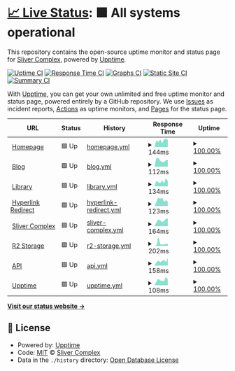 # [📈 Live Status](https://status.restent.win): <!--live status--> **🟩 All systems operational**

This repository contains the open-source uptime monitor and status page for [Sliver Complex](https://network.restent.win), powered by [Upptime](https://github.com/upptime/upptime).

[![Uptime CI](https://github.com/S-Complex/upptime/workflows/Uptime%20CI/badge.svg)](https://github.com/S-Complex/upptime/actions?query=workflow%3A%22Uptime+CI%22)
[![Response Time CI](https://github.com/S-Complex/upptime/workflows/Response%20Time%20CI/badge.svg)](https://github.com/S-Complex/upptime/actions?query=workflow%3A%22Response+Time+CI%22)
[![Graphs CI](https://github.com/S-Complex/upptime/workflows/Graphs%20CI/badge.svg)](https://github.com/S-Complex/upptime/actions?query=workflow%3A%22Graphs+CI%22)
[![Static Site CI](https://github.com/S-Complex/upptime/workflows/Static%20Site%20CI/badge.svg)](https://github.com/S-Complex/upptime/actions?query=workflow%3A%22Static+Site+CI%22)
[![Summary CI](https://github.com/S-Complex/upptime/workflows/Summary%20CI/badge.svg)](https://github.com/S-Complex/upptime/actions?query=workflow%3A%22Summary+CI%22)

With [Upptime](https://upptime.js.org), you can get your own unlimited and free uptime monitor and status page, powered entirely by a GitHub repository. We use [Issues](https://github.com/S-Complex/upptime/issues) as incident reports, [Actions](https://github.com/S-Complex/upptime/actions) as uptime monitors, and [Pages](https://status.restent.win) for the status page.

<!--start: status pages-->
<!-- This summary is generated by Upptime (https://github.com/upptime/upptime) -->
<!-- Do not edit this manually, your changes will be overwritten -->
<!-- prettier-ignore -->
| URL | Status | History | Response Time | Uptime |
| --- | ------ | ------- | ------------- | ------ |
| <img alt="" src="https://icons.duckduckgo.com/ip3/www.gxres.net.ico" height="13"> [Homepage](https://www.gxres.net) | 🟩 Up | [homepage.yml](https://github.com/s-complex/upptime/commits/HEAD/history/homepage.yml) | <details><summary><img alt="Response time graph" src="./graphs/homepage/response-time-week.png" height="20"> 144ms</summary><br><a href="https://status.insli.cc/history/homepage"><img alt="Response time 151" src="https://img.shields.io/endpoint?url=https%3A%2F%2Fraw.githubusercontent.com%2Fs-complex%2Fupptime%2FHEAD%2Fapi%2Fhomepage%2Fresponse-time.json"></a><br><a href="https://status.insli.cc/history/homepage"><img alt="24-hour response time 144" src="https://img.shields.io/endpoint?url=https%3A%2F%2Fraw.githubusercontent.com%2Fs-complex%2Fupptime%2FHEAD%2Fapi%2Fhomepage%2Fresponse-time-day.json"></a><br><a href="https://status.insli.cc/history/homepage"><img alt="7-day response time 144" src="https://img.shields.io/endpoint?url=https%3A%2F%2Fraw.githubusercontent.com%2Fs-complex%2Fupptime%2FHEAD%2Fapi%2Fhomepage%2Fresponse-time-week.json"></a><br><a href="https://status.insli.cc/history/homepage"><img alt="30-day response time 137" src="https://img.shields.io/endpoint?url=https%3A%2F%2Fraw.githubusercontent.com%2Fs-complex%2Fupptime%2FHEAD%2Fapi%2Fhomepage%2Fresponse-time-month.json"></a><br><a href="https://status.insli.cc/history/homepage"><img alt="1-year response time 151" src="https://img.shields.io/endpoint?url=https%3A%2F%2Fraw.githubusercontent.com%2Fs-complex%2Fupptime%2FHEAD%2Fapi%2Fhomepage%2Fresponse-time-year.json"></a></details> | <details><summary><a href="https://status.insli.cc/history/homepage">100.00%</a></summary><a href="https://status.insli.cc/history/homepage"><img alt="All-time uptime 99.99%" src="https://img.shields.io/endpoint?url=https%3A%2F%2Fraw.githubusercontent.com%2Fs-complex%2Fupptime%2FHEAD%2Fapi%2Fhomepage%2Fuptime.json"></a><br><a href="https://status.insli.cc/history/homepage"><img alt="24-hour uptime 100.00%" src="https://img.shields.io/endpoint?url=https%3A%2F%2Fraw.githubusercontent.com%2Fs-complex%2Fupptime%2FHEAD%2Fapi%2Fhomepage%2Fuptime-day.json"></a><br><a href="https://status.insli.cc/history/homepage"><img alt="7-day uptime 100.00%" src="https://img.shields.io/endpoint?url=https%3A%2F%2Fraw.githubusercontent.com%2Fs-complex%2Fupptime%2FHEAD%2Fapi%2Fhomepage%2Fuptime-week.json"></a><br><a href="https://status.insli.cc/history/homepage"><img alt="30-day uptime 100.00%" src="https://img.shields.io/endpoint?url=https%3A%2F%2Fraw.githubusercontent.com%2Fs-complex%2Fupptime%2FHEAD%2Fapi%2Fhomepage%2Fuptime-month.json"></a><br><a href="https://status.insli.cc/history/homepage"><img alt="1-year uptime 99.99%" src="https://img.shields.io/endpoint?url=https%3A%2F%2Fraw.githubusercontent.com%2Fs-complex%2Fupptime%2FHEAD%2Fapi%2Fhomepage%2Fuptime-year.json"></a></details>
| <img alt="" src="https://icons.duckduckgo.com/ip3/blog.gxres.net.ico" height="13"> [Blog](https://blog.gxres.net) | 🟩 Up | [blog.yml](https://github.com/s-complex/upptime/commits/HEAD/history/blog.yml) | <details><summary><img alt="Response time graph" src="./graphs/blog/response-time-week.png" height="20"> 112ms</summary><br><a href="https://status.insli.cc/history/blog"><img alt="Response time 147" src="https://img.shields.io/endpoint?url=https%3A%2F%2Fraw.githubusercontent.com%2Fs-complex%2Fupptime%2FHEAD%2Fapi%2Fblog%2Fresponse-time.json"></a><br><a href="https://status.insli.cc/history/blog"><img alt="24-hour response time 114" src="https://img.shields.io/endpoint?url=https%3A%2F%2Fraw.githubusercontent.com%2Fs-complex%2Fupptime%2FHEAD%2Fapi%2Fblog%2Fresponse-time-day.json"></a><br><a href="https://status.insli.cc/history/blog"><img alt="7-day response time 112" src="https://img.shields.io/endpoint?url=https%3A%2F%2Fraw.githubusercontent.com%2Fs-complex%2Fupptime%2FHEAD%2Fapi%2Fblog%2Fresponse-time-week.json"></a><br><a href="https://status.insli.cc/history/blog"><img alt="30-day response time 128" src="https://img.shields.io/endpoint?url=https%3A%2F%2Fraw.githubusercontent.com%2Fs-complex%2Fupptime%2FHEAD%2Fapi%2Fblog%2Fresponse-time-month.json"></a><br><a href="https://status.insli.cc/history/blog"><img alt="1-year response time 147" src="https://img.shields.io/endpoint?url=https%3A%2F%2Fraw.githubusercontent.com%2Fs-complex%2Fupptime%2FHEAD%2Fapi%2Fblog%2Fresponse-time-year.json"></a></details> | <details><summary><a href="https://status.insli.cc/history/blog">100.00%</a></summary><a href="https://status.insli.cc/history/blog"><img alt="All-time uptime 99.99%" src="https://img.shields.io/endpoint?url=https%3A%2F%2Fraw.githubusercontent.com%2Fs-complex%2Fupptime%2FHEAD%2Fapi%2Fblog%2Fuptime.json"></a><br><a href="https://status.insli.cc/history/blog"><img alt="24-hour uptime 100.00%" src="https://img.shields.io/endpoint?url=https%3A%2F%2Fraw.githubusercontent.com%2Fs-complex%2Fupptime%2FHEAD%2Fapi%2Fblog%2Fuptime-day.json"></a><br><a href="https://status.insli.cc/history/blog"><img alt="7-day uptime 100.00%" src="https://img.shields.io/endpoint?url=https%3A%2F%2Fraw.githubusercontent.com%2Fs-complex%2Fupptime%2FHEAD%2Fapi%2Fblog%2Fuptime-week.json"></a><br><a href="https://status.insli.cc/history/blog"><img alt="30-day uptime 100.00%" src="https://img.shields.io/endpoint?url=https%3A%2F%2Fraw.githubusercontent.com%2Fs-complex%2Fupptime%2FHEAD%2Fapi%2Fblog%2Fuptime-month.json"></a><br><a href="https://status.insli.cc/history/blog"><img alt="1-year uptime 99.99%" src="https://img.shields.io/endpoint?url=https%3A%2F%2Fraw.githubusercontent.com%2Fs-complex%2Fupptime%2FHEAD%2Fapi%2Fblog%2Fuptime-year.json"></a></details>
| <img alt="" src="https://icons.duckduckgo.com/ip3/library.gxres.net.ico" height="13"> [Library](https://library.gxres.net) | 🟩 Up | [library.yml](https://github.com/s-complex/upptime/commits/HEAD/history/library.yml) | <details><summary><img alt="Response time graph" src="./graphs/library/response-time-week.png" height="20"> 134ms</summary><br><a href="https://status.insli.cc/history/library"><img alt="Response time 148" src="https://img.shields.io/endpoint?url=https%3A%2F%2Fraw.githubusercontent.com%2Fs-complex%2Fupptime%2FHEAD%2Fapi%2Flibrary%2Fresponse-time.json"></a><br><a href="https://status.insli.cc/history/library"><img alt="24-hour response time 122" src="https://img.shields.io/endpoint?url=https%3A%2F%2Fraw.githubusercontent.com%2Fs-complex%2Fupptime%2FHEAD%2Fapi%2Flibrary%2Fresponse-time-day.json"></a><br><a href="https://status.insli.cc/history/library"><img alt="7-day response time 134" src="https://img.shields.io/endpoint?url=https%3A%2F%2Fraw.githubusercontent.com%2Fs-complex%2Fupptime%2FHEAD%2Fapi%2Flibrary%2Fresponse-time-week.json"></a><br><a href="https://status.insli.cc/history/library"><img alt="30-day response time 146" src="https://img.shields.io/endpoint?url=https%3A%2F%2Fraw.githubusercontent.com%2Fs-complex%2Fupptime%2FHEAD%2Fapi%2Flibrary%2Fresponse-time-month.json"></a><br><a href="https://status.insli.cc/history/library"><img alt="1-year response time 148" src="https://img.shields.io/endpoint?url=https%3A%2F%2Fraw.githubusercontent.com%2Fs-complex%2Fupptime%2FHEAD%2Fapi%2Flibrary%2Fresponse-time-year.json"></a></details> | <details><summary><a href="https://status.insli.cc/history/library">100.00%</a></summary><a href="https://status.insli.cc/history/library"><img alt="All-time uptime 99.99%" src="https://img.shields.io/endpoint?url=https%3A%2F%2Fraw.githubusercontent.com%2Fs-complex%2Fupptime%2FHEAD%2Fapi%2Flibrary%2Fuptime.json"></a><br><a href="https://status.insli.cc/history/library"><img alt="24-hour uptime 100.00%" src="https://img.shields.io/endpoint?url=https%3A%2F%2Fraw.githubusercontent.com%2Fs-complex%2Fupptime%2FHEAD%2Fapi%2Flibrary%2Fuptime-day.json"></a><br><a href="https://status.insli.cc/history/library"><img alt="7-day uptime 100.00%" src="https://img.shields.io/endpoint?url=https%3A%2F%2Fraw.githubusercontent.com%2Fs-complex%2Fupptime%2FHEAD%2Fapi%2Flibrary%2Fuptime-week.json"></a><br><a href="https://status.insli.cc/history/library"><img alt="30-day uptime 100.00%" src="https://img.shields.io/endpoint?url=https%3A%2F%2Fraw.githubusercontent.com%2Fs-complex%2Fupptime%2FHEAD%2Fapi%2Flibrary%2Fuptime-month.json"></a><br><a href="https://status.insli.cc/history/library"><img alt="1-year uptime 99.99%" src="https://img.shields.io/endpoint?url=https%3A%2F%2Fraw.githubusercontent.com%2Fs-complex%2Fupptime%2FHEAD%2Fapi%2Flibrary%2Fuptime-year.json"></a></details>
| <img alt="" src="https://icons.duckduckgo.com/ip3/link.gxres.net.ico" height="13"> [Hyperlink Redirect](https://link.gxres.net) | 🟩 Up | [hyperlink-redirect.yml](https://github.com/s-complex/upptime/commits/HEAD/history/hyperlink-redirect.yml) | <details><summary><img alt="Response time graph" src="./graphs/hyperlink-redirect/response-time-week.png" height="20"> 123ms</summary><br><a href="https://status.insli.cc/history/hyperlink-redirect"><img alt="Response time 127" src="https://img.shields.io/endpoint?url=https%3A%2F%2Fraw.githubusercontent.com%2Fs-complex%2Fupptime%2FHEAD%2Fapi%2Fhyperlink-redirect%2Fresponse-time.json"></a><br><a href="https://status.insli.cc/history/hyperlink-redirect"><img alt="24-hour response time 86" src="https://img.shields.io/endpoint?url=https%3A%2F%2Fraw.githubusercontent.com%2Fs-complex%2Fupptime%2FHEAD%2Fapi%2Fhyperlink-redirect%2Fresponse-time-day.json"></a><br><a href="https://status.insli.cc/history/hyperlink-redirect"><img alt="7-day response time 123" src="https://img.shields.io/endpoint?url=https%3A%2F%2Fraw.githubusercontent.com%2Fs-complex%2Fupptime%2FHEAD%2Fapi%2Fhyperlink-redirect%2Fresponse-time-week.json"></a><br><a href="https://status.insli.cc/history/hyperlink-redirect"><img alt="30-day response time 132" src="https://img.shields.io/endpoint?url=https%3A%2F%2Fraw.githubusercontent.com%2Fs-complex%2Fupptime%2FHEAD%2Fapi%2Fhyperlink-redirect%2Fresponse-time-month.json"></a><br><a href="https://status.insli.cc/history/hyperlink-redirect"><img alt="1-year response time 127" src="https://img.shields.io/endpoint?url=https%3A%2F%2Fraw.githubusercontent.com%2Fs-complex%2Fupptime%2FHEAD%2Fapi%2Fhyperlink-redirect%2Fresponse-time-year.json"></a></details> | <details><summary><a href="https://status.insli.cc/history/hyperlink-redirect">100.00%</a></summary><a href="https://status.insli.cc/history/hyperlink-redirect"><img alt="All-time uptime 99.99%" src="https://img.shields.io/endpoint?url=https%3A%2F%2Fraw.githubusercontent.com%2Fs-complex%2Fupptime%2FHEAD%2Fapi%2Fhyperlink-redirect%2Fuptime.json"></a><br><a href="https://status.insli.cc/history/hyperlink-redirect"><img alt="24-hour uptime 100.00%" src="https://img.shields.io/endpoint?url=https%3A%2F%2Fraw.githubusercontent.com%2Fs-complex%2Fupptime%2FHEAD%2Fapi%2Fhyperlink-redirect%2Fuptime-day.json"></a><br><a href="https://status.insli.cc/history/hyperlink-redirect"><img alt="7-day uptime 100.00%" src="https://img.shields.io/endpoint?url=https%3A%2F%2Fraw.githubusercontent.com%2Fs-complex%2Fupptime%2FHEAD%2Fapi%2Fhyperlink-redirect%2Fuptime-week.json"></a><br><a href="https://status.insli.cc/history/hyperlink-redirect"><img alt="30-day uptime 100.00%" src="https://img.shields.io/endpoint?url=https%3A%2F%2Fraw.githubusercontent.com%2Fs-complex%2Fupptime%2FHEAD%2Fapi%2Fhyperlink-redirect%2Fuptime-month.json"></a><br><a href="https://status.insli.cc/history/hyperlink-redirect"><img alt="1-year uptime 99.99%" src="https://img.shields.io/endpoint?url=https%3A%2F%2Fraw.githubusercontent.com%2Fs-complex%2Fupptime%2FHEAD%2Fapi%2Fhyperlink-redirect%2Fuptime-year.json"></a></details>
| <img alt="" src="https://icons.duckduckgo.com/ip3/insli.cc.ico" height="13"> [Sliver Complex](https://insli.cc) | 🟩 Up | [sliver-complex.yml](https://github.com/s-complex/upptime/commits/HEAD/history/sliver-complex.yml) | <details><summary><img alt="Response time graph" src="./graphs/sliver-complex/response-time-week.png" height="20"> 164ms</summary><br><a href="https://status.insli.cc/history/sliver-complex"><img alt="Response time 172" src="https://img.shields.io/endpoint?url=https%3A%2F%2Fraw.githubusercontent.com%2Fs-complex%2Fupptime%2FHEAD%2Fapi%2Fsliver-complex%2Fresponse-time.json"></a><br><a href="https://status.insli.cc/history/sliver-complex"><img alt="24-hour response time 106" src="https://img.shields.io/endpoint?url=https%3A%2F%2Fraw.githubusercontent.com%2Fs-complex%2Fupptime%2FHEAD%2Fapi%2Fsliver-complex%2Fresponse-time-day.json"></a><br><a href="https://status.insli.cc/history/sliver-complex"><img alt="7-day response time 164" src="https://img.shields.io/endpoint?url=https%3A%2F%2Fraw.githubusercontent.com%2Fs-complex%2Fupptime%2FHEAD%2Fapi%2Fsliver-complex%2Fresponse-time-week.json"></a><br><a href="https://status.insli.cc/history/sliver-complex"><img alt="30-day response time 165" src="https://img.shields.io/endpoint?url=https%3A%2F%2Fraw.githubusercontent.com%2Fs-complex%2Fupptime%2FHEAD%2Fapi%2Fsliver-complex%2Fresponse-time-month.json"></a><br><a href="https://status.insli.cc/history/sliver-complex"><img alt="1-year response time 172" src="https://img.shields.io/endpoint?url=https%3A%2F%2Fraw.githubusercontent.com%2Fs-complex%2Fupptime%2FHEAD%2Fapi%2Fsliver-complex%2Fresponse-time-year.json"></a></details> | <details><summary><a href="https://status.insli.cc/history/sliver-complex">100.00%</a></summary><a href="https://status.insli.cc/history/sliver-complex"><img alt="All-time uptime 100.00%" src="https://img.shields.io/endpoint?url=https%3A%2F%2Fraw.githubusercontent.com%2Fs-complex%2Fupptime%2FHEAD%2Fapi%2Fsliver-complex%2Fuptime.json"></a><br><a href="https://status.insli.cc/history/sliver-complex"><img alt="24-hour uptime 100.00%" src="https://img.shields.io/endpoint?url=https%3A%2F%2Fraw.githubusercontent.com%2Fs-complex%2Fupptime%2FHEAD%2Fapi%2Fsliver-complex%2Fuptime-day.json"></a><br><a href="https://status.insli.cc/history/sliver-complex"><img alt="7-day uptime 100.00%" src="https://img.shields.io/endpoint?url=https%3A%2F%2Fraw.githubusercontent.com%2Fs-complex%2Fupptime%2FHEAD%2Fapi%2Fsliver-complex%2Fuptime-week.json"></a><br><a href="https://status.insli.cc/history/sliver-complex"><img alt="30-day uptime 100.00%" src="https://img.shields.io/endpoint?url=https%3A%2F%2Fraw.githubusercontent.com%2Fs-complex%2Fupptime%2FHEAD%2Fapi%2Fsliver-complex%2Fuptime-month.json"></a><br><a href="https://status.insli.cc/history/sliver-complex"><img alt="1-year uptime 100.00%" src="https://img.shields.io/endpoint?url=https%3A%2F%2Fraw.githubusercontent.com%2Fs-complex%2Fupptime%2FHEAD%2Fapi%2Fsliver-complex%2Fuptime-year.json"></a></details>
| <img alt="" src="https://icons.duckduckgo.com/ip3/r2.insli.cc.ico" height="13"> [R2 Storage](https://r2.insli.cc/index.html) | 🟩 Up | [r2-storage.yml](https://github.com/s-complex/upptime/commits/HEAD/history/r2-storage.yml) | <details><summary><img alt="Response time graph" src="./graphs/r2-storage/response-time-week.png" height="20"> 202ms</summary><br><a href="https://status.insli.cc/history/r2-storage"><img alt="Response time 194" src="https://img.shields.io/endpoint?url=https%3A%2F%2Fraw.githubusercontent.com%2Fs-complex%2Fupptime%2FHEAD%2Fapi%2Fr2-storage%2Fresponse-time.json"></a><br><a href="https://status.insli.cc/history/r2-storage"><img alt="24-hour response time 86" src="https://img.shields.io/endpoint?url=https%3A%2F%2Fraw.githubusercontent.com%2Fs-complex%2Fupptime%2FHEAD%2Fapi%2Fr2-storage%2Fresponse-time-day.json"></a><br><a href="https://status.insli.cc/history/r2-storage"><img alt="7-day response time 202" src="https://img.shields.io/endpoint?url=https%3A%2F%2Fraw.githubusercontent.com%2Fs-complex%2Fupptime%2FHEAD%2Fapi%2Fr2-storage%2Fresponse-time-week.json"></a><br><a href="https://status.insli.cc/history/r2-storage"><img alt="30-day response time 159" src="https://img.shields.io/endpoint?url=https%3A%2F%2Fraw.githubusercontent.com%2Fs-complex%2Fupptime%2FHEAD%2Fapi%2Fr2-storage%2Fresponse-time-month.json"></a><br><a href="https://status.insli.cc/history/r2-storage"><img alt="1-year response time 194" src="https://img.shields.io/endpoint?url=https%3A%2F%2Fraw.githubusercontent.com%2Fs-complex%2Fupptime%2FHEAD%2Fapi%2Fr2-storage%2Fresponse-time-year.json"></a></details> | <details><summary><a href="https://status.insli.cc/history/r2-storage">100.00%</a></summary><a href="https://status.insli.cc/history/r2-storage"><img alt="All-time uptime 99.99%" src="https://img.shields.io/endpoint?url=https%3A%2F%2Fraw.githubusercontent.com%2Fs-complex%2Fupptime%2FHEAD%2Fapi%2Fr2-storage%2Fuptime.json"></a><br><a href="https://status.insli.cc/history/r2-storage"><img alt="24-hour uptime 100.00%" src="https://img.shields.io/endpoint?url=https%3A%2F%2Fraw.githubusercontent.com%2Fs-complex%2Fupptime%2FHEAD%2Fapi%2Fr2-storage%2Fuptime-day.json"></a><br><a href="https://status.insli.cc/history/r2-storage"><img alt="7-day uptime 100.00%" src="https://img.shields.io/endpoint?url=https%3A%2F%2Fraw.githubusercontent.com%2Fs-complex%2Fupptime%2FHEAD%2Fapi%2Fr2-storage%2Fuptime-week.json"></a><br><a href="https://status.insli.cc/history/r2-storage"><img alt="30-day uptime 100.00%" src="https://img.shields.io/endpoint?url=https%3A%2F%2Fraw.githubusercontent.com%2Fs-complex%2Fupptime%2FHEAD%2Fapi%2Fr2-storage%2Fuptime-month.json"></a><br><a href="https://status.insli.cc/history/r2-storage"><img alt="1-year uptime 99.99%" src="https://img.shields.io/endpoint?url=https%3A%2F%2Fraw.githubusercontent.com%2Fs-complex%2Fupptime%2FHEAD%2Fapi%2Fr2-storage%2Fuptime-year.json"></a></details>
| <img alt="" src="https://icons.duckduckgo.com/ip3/api.insli.cc.ico" height="13"> [API](https://api.insli.cc) | 🟩 Up | [api.yml](https://github.com/s-complex/upptime/commits/HEAD/history/api.yml) | <details><summary><img alt="Response time graph" src="./graphs/api/response-time-week.png" height="20"> 158ms</summary><br><a href="https://status.insli.cc/history/api"><img alt="Response time 165" src="https://img.shields.io/endpoint?url=https%3A%2F%2Fraw.githubusercontent.com%2Fs-complex%2Fupptime%2FHEAD%2Fapi%2Fapi%2Fresponse-time.json"></a><br><a href="https://status.insli.cc/history/api"><img alt="24-hour response time 108" src="https://img.shields.io/endpoint?url=https%3A%2F%2Fraw.githubusercontent.com%2Fs-complex%2Fupptime%2FHEAD%2Fapi%2Fapi%2Fresponse-time-day.json"></a><br><a href="https://status.insli.cc/history/api"><img alt="7-day response time 158" src="https://img.shields.io/endpoint?url=https%3A%2F%2Fraw.githubusercontent.com%2Fs-complex%2Fupptime%2FHEAD%2Fapi%2Fapi%2Fresponse-time-week.json"></a><br><a href="https://status.insli.cc/history/api"><img alt="30-day response time 141" src="https://img.shields.io/endpoint?url=https%3A%2F%2Fraw.githubusercontent.com%2Fs-complex%2Fupptime%2FHEAD%2Fapi%2Fapi%2Fresponse-time-month.json"></a><br><a href="https://status.insli.cc/history/api"><img alt="1-year response time 165" src="https://img.shields.io/endpoint?url=https%3A%2F%2Fraw.githubusercontent.com%2Fs-complex%2Fupptime%2FHEAD%2Fapi%2Fapi%2Fresponse-time-year.json"></a></details> | <details><summary><a href="https://status.insli.cc/history/api">100.00%</a></summary><a href="https://status.insli.cc/history/api"><img alt="All-time uptime 100.00%" src="https://img.shields.io/endpoint?url=https%3A%2F%2Fraw.githubusercontent.com%2Fs-complex%2Fupptime%2FHEAD%2Fapi%2Fapi%2Fuptime.json"></a><br><a href="https://status.insli.cc/history/api"><img alt="24-hour uptime 100.00%" src="https://img.shields.io/endpoint?url=https%3A%2F%2Fraw.githubusercontent.com%2Fs-complex%2Fupptime%2FHEAD%2Fapi%2Fapi%2Fuptime-day.json"></a><br><a href="https://status.insli.cc/history/api"><img alt="7-day uptime 100.00%" src="https://img.shields.io/endpoint?url=https%3A%2F%2Fraw.githubusercontent.com%2Fs-complex%2Fupptime%2FHEAD%2Fapi%2Fapi%2Fuptime-week.json"></a><br><a href="https://status.insli.cc/history/api"><img alt="30-day uptime 100.00%" src="https://img.shields.io/endpoint?url=https%3A%2F%2Fraw.githubusercontent.com%2Fs-complex%2Fupptime%2FHEAD%2Fapi%2Fapi%2Fuptime-month.json"></a><br><a href="https://status.insli.cc/history/api"><img alt="1-year uptime 100.00%" src="https://img.shields.io/endpoint?url=https%3A%2F%2Fraw.githubusercontent.com%2Fs-complex%2Fupptime%2FHEAD%2Fapi%2Fapi%2Fuptime-year.json"></a></details>
| <img alt="" src="https://icons.duckduckgo.com/ip3/status.insli.cc.ico" height="13"> [Upptime](https://status.insli.cc) | 🟩 Up | [upptime.yml](https://github.com/s-complex/upptime/commits/HEAD/history/upptime.yml) | <details><summary><img alt="Response time graph" src="./graphs/upptime/response-time-week.png" height="20"> 108ms</summary><br><a href="https://status.insli.cc/history/upptime"><img alt="Response time 170" src="https://img.shields.io/endpoint?url=https%3A%2F%2Fraw.githubusercontent.com%2Fs-complex%2Fupptime%2FHEAD%2Fapi%2Fupptime%2Fresponse-time.json"></a><br><a href="https://status.insli.cc/history/upptime"><img alt="24-hour response time 160" src="https://img.shields.io/endpoint?url=https%3A%2F%2Fraw.githubusercontent.com%2Fs-complex%2Fupptime%2FHEAD%2Fapi%2Fupptime%2Fresponse-time-day.json"></a><br><a href="https://status.insli.cc/history/upptime"><img alt="7-day response time 108" src="https://img.shields.io/endpoint?url=https%3A%2F%2Fraw.githubusercontent.com%2Fs-complex%2Fupptime%2FHEAD%2Fapi%2Fupptime%2Fresponse-time-week.json"></a><br><a href="https://status.insli.cc/history/upptime"><img alt="30-day response time 148" src="https://img.shields.io/endpoint?url=https%3A%2F%2Fraw.githubusercontent.com%2Fs-complex%2Fupptime%2FHEAD%2Fapi%2Fupptime%2Fresponse-time-month.json"></a><br><a href="https://status.insli.cc/history/upptime"><img alt="1-year response time 168" src="https://img.shields.io/endpoint?url=https%3A%2F%2Fraw.githubusercontent.com%2Fs-complex%2Fupptime%2FHEAD%2Fapi%2Fupptime%2Fresponse-time-year.json"></a></details> | <details><summary><a href="https://status.insli.cc/history/upptime">100.00%</a></summary><a href="https://status.insli.cc/history/upptime"><img alt="All-time uptime 100.00%" src="https://img.shields.io/endpoint?url=https%3A%2F%2Fraw.githubusercontent.com%2Fs-complex%2Fupptime%2FHEAD%2Fapi%2Fupptime%2Fuptime.json"></a><br><a href="https://status.insli.cc/history/upptime"><img alt="24-hour uptime 100.00%" src="https://img.shields.io/endpoint?url=https%3A%2F%2Fraw.githubusercontent.com%2Fs-complex%2Fupptime%2FHEAD%2Fapi%2Fupptime%2Fuptime-day.json"></a><br><a href="https://status.insli.cc/history/upptime"><img alt="7-day uptime 100.00%" src="https://img.shields.io/endpoint?url=https%3A%2F%2Fraw.githubusercontent.com%2Fs-complex%2Fupptime%2FHEAD%2Fapi%2Fupptime%2Fuptime-week.json"></a><br><a href="https://status.insli.cc/history/upptime"><img alt="30-day uptime 100.00%" src="https://img.shields.io/endpoint?url=https%3A%2F%2Fraw.githubusercontent.com%2Fs-complex%2Fupptime%2FHEAD%2Fapi%2Fupptime%2Fuptime-month.json"></a><br><a href="https://status.insli.cc/history/upptime"><img alt="1-year uptime 100.00%" src="https://img.shields.io/endpoint?url=https%3A%2F%2Fraw.githubusercontent.com%2Fs-complex%2Fupptime%2FHEAD%2Fapi%2Fupptime%2Fuptime-year.json"></a></details>

<!--end: status pages-->

[**Visit our status website →**](https://status.restent.win)

## 📄 License

- Powered by: [Upptime](https://github.com/upptime/upptime)
- Code: [MIT](./LICENSE) © [Sliver Complex](https://network.restent.win)
- Data in the `./history` directory: [Open Database License](https://opendatacommons.org/licenses/odbl/1-0/)

